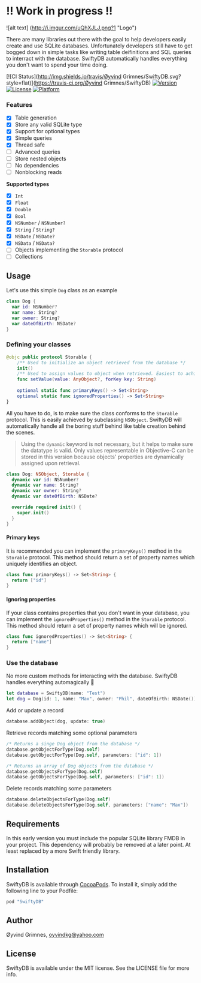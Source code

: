 # !! Work in progress !!

![alt text] (http://i.imgur.com/uQhXJLJ.png?1 "Logo")

There are many libraries out there with the goal to help developers easily create and use SQLite databases. 
Unfortunately developers still have to get bogged down in simple tasks like writing table deifinitions 
and SQL queries to interract with the database. SwiftyDB automatically handles everything you don't want to spend your time doing.

[![CI Status](http://img.shields.io/travis/Øyvind Grimnes/SwiftyDB.svg?style=flat)](https://travis-ci.org/Øyvind Grimnes/SwiftyDB)
[![Version](https://img.shields.io/cocoapods/v/SwiftyDB.svg?style=flat)](http://cocoapods.org/pods/SwiftyDB)
[![License](https://img.shields.io/cocoapods/l/SwiftyDB.svg?style=flat)](http://cocoapods.org/pods/SwiftyDB)
[![Platform](https://img.shields.io/cocoapods/p/SwiftyDB.svg?style=flat)](http://cocoapods.org/pods/SwiftyDB)

### Features
- [x] Table generation
- [x] Store any valid SQLite type
- [x] Support for optional types
- [x] Simple queries
- [x] Thread safe
- [ ] Advanced queries
- [ ] Store nested objects
- [ ] No dependencies
- [ ] Nonblocking reads

**Supported types**
- [x] `Int`
- [x] `Float`
- [x] `Double`
- [x] `Bool`
- [x] `NSNumber` / `NSNumber?`
- [x] `String` / `String?`
- [x] `NSDate` / `NSDate?`
- [x] `NSData` / `NSData?`
- [ ] Objects implementing the `Storable` protocol
- [ ] Collections

<!---
 ### Usecase
 Imagine you are working on a sizeable project, and need a local database to store objects like your Dog class. 
 ```Swift
 class Dog {
 var id: NSNumber?
 var name: String?
 var owner: String?
 var dateOfBirth: NSDate?
 }
 ```
 You have decided to use an SQLite database, and have added a library, e.g. the brilliant FMDB library, 
 helping you avoid the grittyest parts of the SQLite implementation. 
 Now you only need a simple method with a small SQL snippet, and the table is created.
 
 ```Swift
 func createDogTable() {
 let statement = "CREATE TABLE Dog (id INT, name TEXT, owner TEXT, dateOfBirth REAL)"
 Database().executeStatement(statement)
 }
 ```
 
 Only adding the table to your database isn't muc help. Of course, you need to be able to add data, so you create a function with custom SQL to handle this.
 
 ```Swift
 func updateDog(parameters: AnyObject) {
 let statement = "INSERT INTO Dog(id, name, owner, dateOfBirth) VALUES(?, ?, ?, ?)"
 Database().executeUpdate(statement, parameters: parameters)
 }
 ```
 
 If you want to update a record in the Dog table, you just have to create a small method passing an SQL statement and parameters to your SQLite library. 
 
 ```Swift
 func updateDog(parameters: AnyObject) {
 let statement = "UPDATE Dog SET name = ? AND owner = ? AND dateOfBirth = ? WHERE id = ?"
 Database().executeUpdate(statement, parameters: parameters)
 }
 ```
 
 Then you need to delete records too, and create yet another function
 
 ```Swift
 func deleteDog(parameters: AnyObject) {
 let statement = "DELETE FROM Dog WHERE id = ?"
 Database().executeUpdate(statement, parameters: parameters)
 }
 ```
 
 You realize that this was merely a single class of all the classes you want to be able to store. 
 You pull out your hair, and dream about a small library that could help you avoid all this boring, time consuming, and unnecessary work. 
 This is where SwiftyDB gives you a big, comforting hug.
 -->

## Usage
Let's use this simple `Dog` class as an example

```Swift
class Dog {
  var id: NSNumber?
  var name: String?
  var owner: String?
  var dateOfBirth: NSDate?
}
```

### Defining your classes

```Swift
@objc public protocol Storable {
    /** Used to initialize an object retrieved from the database */
    init()
    /** Used to assign values to object when retrieved. Easiest to achieve by subclassing NSObject */
    func setValue(value: AnyObject?, forKey key: String)
    
    optional static func primaryKeys() -> Set<String>
    optional static func ignoredProperties() -> Set<String>
}
```

All you have to do, is to make sure the class conforms to the `Storable` protocol. This is easily achieved by subclassing `NSObject`. 
SwiftyDB will automatically handle all the boring stuff behind like table creation behind the scenes.

> Using the `dynamic` keyword is not necessary, but it helps to make sure the datatype is valid. Only values representable in Objective-C can be stored in this version because objects' properties are dynamically assigned upon retrieval.

```Swift
class Dog: NSObject, Storable {
  dynamic var id: NSNumber?
  dynamic var name: String?
  dynamic var owner: String?
  dynamic var dateOfBirth: NSDate?

  override required init() {
    super.init()
  }
}
```

#### Primary keys
It is recommended you can implement the `primaryKeys()` method in the `Storable` protocol. 
This method should return a set of property names which uniquely identifies an object.

```Swift
class func primaryKeys() -> Set<String> {
  return ["id"]
}
```

#### Ignoring properties
If your class contains properties that you don't want in your database, you can implement the `ignoredProperties()` method in the `Storable` protocol.
This method should return a set of property names which will be ignored.

```Swift
class func ignoredProperties() -> Set<String> {
  return ["name"]
}
```

### Use the database
No more custom methods for interacting  with the database. SwiftyDB handles everything automagically 🎩

```Swift
let database = SwiftyDB(name: "Test")
let dog = Dog(id: 1, name: "Max", owner: "Phil", dateOfBirth: NSDate())
```
Add or update a record
```Swift
database.addObject(dog, update: true)
````

Retrieve records matching some optional parameters
```Swift
/* Returns a singe Dog object from the database */
database.getObjectForType(Dog.self)
database.getObjectForType(Dog.self, parameters: ["id": 1])

/* Returns an array of Dog objects from the database */
database.getObjectsForType(Dog.self)
database.getObjectsForType(Dog.self, parameters: ["id": 1])
````

Delete records matching some parameters
```Swift
database.deleteObjectsForType(Dog.self)
database.deleteObjectsForType(Dog.self, parameters: ["name": "Max"])
```

## Requirements
In this early version you must include the popular SQLite library FMDB in your project. This dependency will probably be removed at a later point. At least replaced by a more Swift friendly library.

## Installation

SwiftyDB is available through [CocoaPods](http://cocoapods.org). To install
it, simply add the following line to your Podfile:

```ruby
pod "SwiftyDB"
```

## Author

Øyvind Grimnes, oyvindkg@yahoo.com

## License

SwiftyDB is available under the MIT license. See the LICENSE file for more info.

